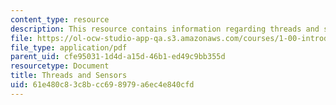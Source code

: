 ```yaml
---
content_type: resource
description: This resource contains information regarding threads and sensors.
file: https://ol-ocw-studio-app-qa.s3.amazonaws.com/courses/1-00-introduction-to-computers-and-engineering-problem-solving-spring-2012/61e480c83c8bcc698979a6ec4e840cfd_MIT1_00S12_Lec_29.pdf
file_type: application/pdf
parent_uid: cfe95031-1d4d-a15d-46b1-ed49c9bb355d
resourcetype: Document
title: Threads and Sensors
uid: 61e480c8-3c8b-cc69-8979-a6ec4e840cfd
---
```

